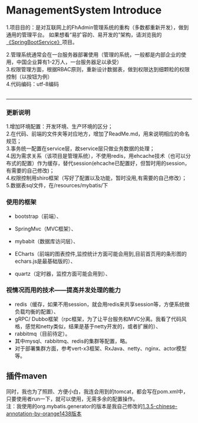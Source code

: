 ﻿# ManagementSystem Introduce
1.项目目的：是对互联网上的FhAdmin管理系统的重构（多数都重新开发），做到通用的管理平台。
如果想看“易扩容的、易开发的”架构，请浏览我的<a target=_blank href="https://github.com/orange1438/SpringBootService">《SpringBootService》</a>项目。<br>

2.管理系统通常会在一台服务器部署使用（管理的系统，一般都是内部企业的使用，中国企业算有1-2万人，一台服务器足以承受）<br>
3.权限管理方面，根据RBAC原则，重新设计数据表，做到权限达到细颗粒的权限控制（以按钮为例）<br>
4.代码编码：utf-8编码<br><br>
- - - 

### 更新说明
1.增加环境配置：开发环境、生产环境的区分；<br>
2.在代码、前端的文件夹等对应地方，增加了ReadMe.md，用来说明相应的命名规范；<br>
3.事务统一配置在service层，故service层只做业务数据的处理；<br>
4.因为需求关系（该项目是管理系统），不使用redis，用ehcache技术（也可以分布式的配置）作为缓存，替代session(ehcache已配置好，但暂时用的session，有需要的自己修改)；<br>
4.权限控制用shiro框架（写好了配置以及功能，暂时没用,有需要的自己修改）；<br>
5.数据表sql文件，在/resources/mybatis/下

### 使用的框架
*   bootstrap（前端）、<br>
*   SpringMvc（MVC框架）、<br>
*   mybabit（数据库访问层）、<br>

*   ECharts（前端的图表控件,监控统计方面可能会用到,目前首页用的条形图的echars.js是最基础版的）、<br>
*   quartz（定时器，监控方面可能会用到）、<br>

### 视情况而用的技术——提高并发处理的能力
*   redis（缓存，如果不用session，就会用redis来共享session等，方便系统做负载均衡的配置）、<br>
*   gRPC/ Dubbo框架（rpc框架，为了让平台服务和MVC分离。我看了代码风格，感觉和netty类似，结果是基于netty开发的，或者扩展的）、<br>
*   rabbitmq（目前待定）。<br>
*   其中mysql、rabbitmq、redis的集群等配置，略。<br>
*   对于部署集群方面，参考vert-x3框架、RxJava、netty、nginx、actor模型等。<br>

## 插件maven
同时，我也为了照顾、方便小白，我连会用到的tomcat，都会写在pom.xml中，只要使用者run一下，就可以使用，无需多余的配置操作。<br>
注：我使用的org.mybatis.generator的版本是我自己修改的<a target=_blank href="https://github.com/orange1438/mybatis-generator-core-chinese-annotation">1.3.5-chinese-annotation-by-orange1438版本</a><br>